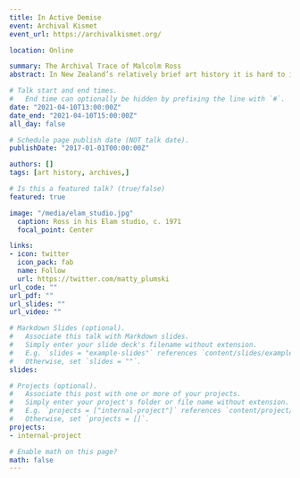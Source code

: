 ```yaml
---
title: In Active Demise
event: Archival Kismet
event_url: https://archivalkismet.org/

location: Online

summary: The Archival Trace of Malcolm Ross 
abstract: In New Zealand’s relatively brief art history it is hard to imagine there are many figures as intriguing, elusive, or problematic as Malcolm Ross (1948-2003). Although still largely unknown outside a close circle of friends, Ross’s work has, over the past ten years, slowly come to light. 

# Talk start and end times.
#   End time can optionally be hidden by prefixing the line with `#`.
date: "2021-04-10T13:00:00Z"
date_end: "2021-04-10T15:00:00Z"
all_day: false

# Schedule page publish date (NOT talk date).
publishDate: "2017-01-01T00:00:00Z"

authors: []
tags: [art history, archives,]

# Is this a featured talk? (true/false)
featured: true

image: "/media/elam_studio.jpg"
  caption: Ross in his Elam studio, c. 1971
  focal_point: Center

links:
- icon: twitter
  icon_pack: fab
  name: Follow
  url: https://twitter.com/matty_plumski
url_code: ""
url_pdf: ""
url_slides: ""
url_video: ""

# Markdown Slides (optional).
#   Associate this talk with Markdown slides.
#   Simply enter your slide deck's filename without extension.
#   E.g. `slides = "example-slides"` references `content/slides/example-slides.md`.
#   Otherwise, set `slides = ""`.
slides: 

# Projects (optional).
#   Associate this post with one or more of your projects.
#   Simply enter your project's folder or file name without extension.
#   E.g. `projects = ["internal-project"]` references `content/project/deep-learning/index.md`.
#   Otherwise, set `projects = []`.
projects:
- internal-project

# Enable math on this page?
math: false
---
```

